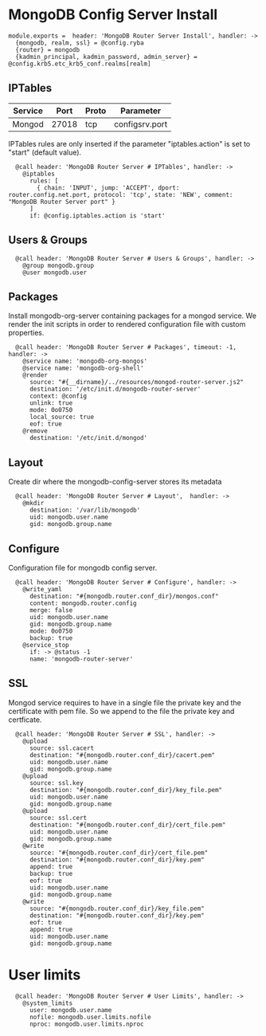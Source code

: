 
# MongoDB Config Server Install

    module.exports =  header: 'MongoDB Router Server Install', handler: ->
      {mongodb, realm, ssl} = @config.ryba
      {router} = mongodb
      {kadmin_principal, kadmin_password, admin_server} = @config.krb5.etc_krb5_conf.realms[realm]

## IPTables

| Service       | Port  | Proto | Parameter       |
|---------------|-------|-------|-----------------|
| Mongod        | 27018 |  tcp  |  configsrv.port |

IPTables rules are only inserted if the parameter "iptables.action" is set to
"start" (default value).

      @call header: 'MongoDB Router Server # IPTables', handler: ->
        @iptables
          rules: [
            { chain: 'INPUT', jump: 'ACCEPT', dport: router.config.net.port, protocol: 'tcp', state: 'NEW', comment: "MongoDB Router Server port" }
          ]
          if: @config.iptables.action is 'start'

## Users & Groups

      @call header: 'MongoDB Router Server # Users & Groups', handler: ->
        @group mongodb.group
        @user mongodb.user

## Packages

Install mongodb-org-server containing packages for a mongod service. We render the init scripts
in order to rendered configuration file with custom properties.

      @call header: 'MongoDB Router Server # Packages', timeout: -1, handler: ->
        @service name: 'mongodb-org-mongos'
        @service name: 'mongodb-org-shell'
        @render
          source: "#{__dirname}/../resources/mongod-router-server.js2"
          destination: '/etc/init.d/mongodb-router-server'
          context: @config
          unlink: true
          mode: 0o0750
          local_source: true
          eof: true
        @remove
          destination: '/etc/init.d/mongod'

## Layout

Create dir where the mongodb-config-server stores its metadata

      @call header: 'MongoDB Router Server # Layout',  handler: ->
        @mkdir
          destination: '/var/lib/mongodb'
          uid: mongodb.user.name
          gid: mongodb.group.name


## Configure

Configuration file for mongodb config server.

      @call header: 'MongoDB Router Server # Configure', handler: ->
        @write_yaml
          destination: "#{mongodb.router.conf_dir}/mongos.conf"
          content: mongodb.router.config
          merge: false
          uid: mongodb.user.name
          gid: mongodb.group.name
          mode: 0o0750
          backup: true
        @service_stop
          if: -> @status -1
          name: 'mongodb-router-server'

## SSL

Mongod service requires to have in a single file the private key and the certificate
with pem file. So we append to the file the private key and certficate.

      @call header: 'MongoDB Router Server # SSL', handler: ->
        @upload
          source: ssl.cacert
          destination: "#{mongodb.router.conf_dir}/cacert.pem"
          uid: mongodb.user.name
          gid: mongodb.group.name
        @upload
          source: ssl.key
          destination: "#{mongodb.router.conf_dir}/key_file.pem"
          uid: mongodb.user.name
          gid: mongodb.group.name
        @upload
          source: ssl.cert
          destination: "#{mongodb.router.conf_dir}/cert_file.pem"
          uid: mongodb.user.name
          gid: mongodb.group.name
        @write
          source: "#{mongodb.router.conf_dir}/cert_file.pem"
          destination: "#{mongodb.router.conf_dir}/key.pem"
          append: true
          backup: true
          eof: true
          uid: mongodb.user.name
          gid: mongodb.group.name
        @write
          source: "#{mongodb.router.conf_dir}/key_file.pem"
          destination: "#{mongodb.router.conf_dir}/key.pem"
          eof: true
          append: true
          uid: mongodb.user.name
          gid: mongodb.group.name

# User limits

      @call header: 'MongoDB Router Server # User Limits', handler: ->
        @system_limits
          user: mongodb.user.name
          nofile: mongodb.user.limits.nofile
          nproc: mongodb.user.limits.nproc

